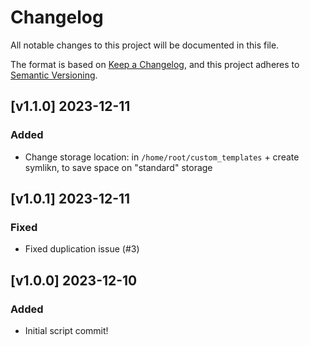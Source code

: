 # Changelog

All notable changes to this project will be documented in this file.

The format is based on [Keep a Changelog](https://keepachangelog.com/en/1.0.0/),
and this project adheres to [Semantic Versioning](https://semver.org/spec/v2.0.0.html).

## [v1.1.0] 2023-12-11

### Added

- Change storage location: in `/home/root/custom_templates` + create symlikn, to save space on "standard" storage

## [v1.0.1] 2023-12-11

### Fixed

- Fixed duplication issue (#3)

## [v1.0.0] 2023-12-10

### Added

- Initial script commit!